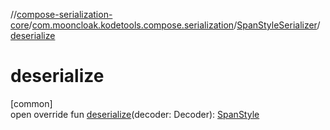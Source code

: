 //[compose-serialization-core](../../../index.md)/[com.mooncloak.kodetools.compose.serialization](../index.md)/[SpanStyleSerializer](index.md)/[deserialize](deserialize.md)

# deserialize

[common]\
open override fun [deserialize](deserialize.md)(decoder: Decoder): [SpanStyle](https://developer.android.com/reference/kotlin/androidx/compose/ui/text/SpanStyle.html)
